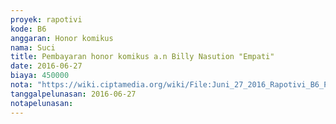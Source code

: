 ```yaml
---
proyek: rapotivi
kode: B6
anggaran: Honor komikus
nama: Suci
title: Pembayaran honor komikus a.n Billy Nasution "Empati"
date: 2016-06-27
biaya: 450000
nota: "https://wiki.ciptamedia.org/wiki/File:Juni_27_2016_Rapotivi_B6_Pembayaran_honor_komikus_a.n_Billy_Nasution.jpg"
tanggalpelunasan: 2016-06-27
notapelunasan:
---
```

